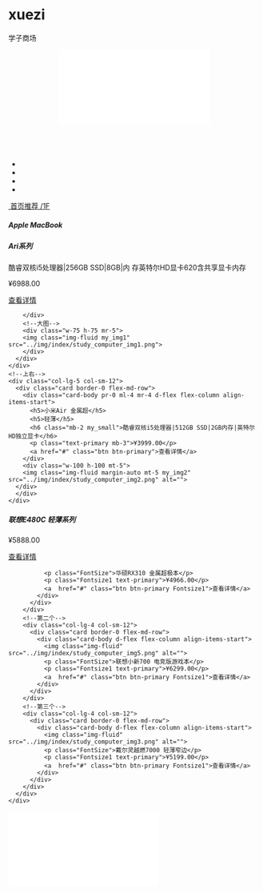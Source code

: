 # xuezi
学子商场
<!DOCTYPE html>
<html lang="en">
<head>
  <meta charset="UTF-8">
  <title>Title</title>
  <meta name="viewport" content="width=device-width,initial-scale=1">
  <link rel="stylesheet" href="../css/bootstrap.css">
  <script src="../js/jquery.min.js"></script>
  <script src="../js/popper.min.js"></script>
  <script src="../js/bootstrap.min.js"></script>
  <!--基础样式-->
  <link rel="stylesheet" href="../css/base.css">
  <!--公共样式-->
  <link rel="stylesheet" href="../css/common.css">
  <title>模板</title>
</head>
<body>
<header>
<iframe src="header.HTML" frameborder="0" scrolling="no"></iframe>
</header>
<div class="container">
  <!--轮播图-->
  <div id="mycar" class="carousel" data-ride="carousel">
    <!--大图-->
    <div class="carousel-inner" >
      <div class="carousel-item active">
        <img src="../img/index/banner1.png" alt="">
      </div>
      <div class="carousel-item ">
        <img src="../img/index/banner2.png" alt="">
      </div>
      <div class="carousel-item ">
        <img src="../img/index/banner3.png" alt="">
      </div>
      <div class="carousel-item ">
        <img src="../img/index/banner4.png" alt="">
      </div>
    </div>
    <!--导航栏指示器-->
    <ul class="carousel-indicators list-unstyled">
      <li class="active" data-slide-to="0" data-target="#mycar"></li>
      <li class="" data-slide-to="1" data-target="#mycar"></li>
      <li class="" data-slide-to="2" data-target="#mycar"></li>
      <li class="" data-slide-to="3" data-target="#mycar"></li>
    </ul>
    <!--左右箭头-->
    <a href="#mycar" class="carousel-control-prev" data-slide="prev">
      <span class="carousel-control-prev-icon"></span>
    </a>
    <a href="#mycar" class="carousel-control-next"  data-slide="next">
      <span class="carousel-control-next-icon"></span>
    </a>
  </div>
  <!--主体-->
  <!--主体导航栏-->
  <div class="">
  <div id="Nav" class="navbar navbar-light p-0 mt-2">
    <a href="#" class="navbar-brand font-weight-bold text-muted">
      <img class="mr-2 p-0" src="../img/index/computer_icon.png" alt="">
      首页推荐 /1F
    </a>
  </div>
  <!--主体内容-->
  <!--上-->
  <div id="center-img" class="row mt-4">
    <!--上左-->
    <div id="top-left" class="col-lg-7 col-sm-12">
      <!--卡片-->
      <div class="card border-0 flex-row">
        <div class="card-body  d-flex flex-column align-items-start">
          <h5 class="">Apple MacBook </h5>
          <h5 class="">Ari系列</h5>
          <p class="mt-1 text-muted my_small p-0">
          酷睿双核i5处理器|256GB SSD|8GB|内  存英特尔HD显卡620含共享显卡内存
          </p>
          <p class="text-primary p-0">¥6988.00</p>
          <a href="#" class="btn btn-primary">查看详情</a>

        </div>
        <!--大图-->
        <div class="w-75 h-75 mr-5">
        <img class="img-fluid my_img1" src="../img/index/study_computer_img1.png">
        </div>
      </div>
    </div>
    <!--上右-->
    <div class="col-lg-5 col-sm-12">
      <div class="card border-0 flex-md-row">
        <div class="card-body pr-0 ml-4 mr-4 d-flex flex-column align-items-start">
          <h5>小米Air 金属超</h5>
          <h5>轻薄</h5>
          <h6 class="mb-2 my_small">酷睿双核i5处理器|512GB SSD|2GB内存|英特尔HD独立显卡</h6>
          <p class="text-primary mb-3">¥3999.00</p>
          <a href="#" class="btn btn-primary">查看详情</a>
        </div>
        <div class="w-100 h-100 mt-5">
        <img class="img-fluid margin-auto mt-5 my_img2" src="../img/index/study_computer_img2.png" alt="">
      </div>
      </div>
    </div>
  </div>
  <!--下-->
  <div class="row mt-2">
    <!--下左-->
    <div class="col-lg-5 col-sm-12 ">
      <div class="img_width card border-0 flex-md-row">
        <div class="card-body d-flex flex-column align-items-start">
        <h5>联想E480C 轻薄系列</h5>
          <p class="mb-3 text-primary">¥5888.00</p>
          <a href="#" class="btn btn-primary">查看详情</a>
        </div>
        <img class="img-fluid" src="../img/index/study_computer_img3.png" alt="">
      </div>
    </div>
    <!--下右-->
    <div class="col-lg-7 col-sm-12">
      <div class="row">
        <div class="col-lg-4 col-sm-12">
          <div class="card border-0 flex-md-row">
            <div class="card-body d-flex flex-column align-items-start">
              <img class="img-fluid" src="../img/index/study_computer_img4.png" alt="">

              <p class="FontSize">华硕RX310 金属超极本</p>
              <p class="Fontsize1 text-primary">¥4966.00</p>
              <a  href="#" class="btn btn-primary Fontsize1">查看详情</a>
            </div>
          </div>
        </div>
        <!--第二个-->
        <div class="col-lg-4 col-sm-12">
          <div class="card border-0 flex-md-row">
            <div class="card-body d-flex flex-column align-items-start">
              <img class="img-fluid" src="../img/index/study_computer_img5.png" alt="">
              <p class="FontSize">联想小新700 电竞版游戏本</p>
              <p class="Fontsize1 text-primary">¥6299.00</p>
              <a  href="#" class="btn btn-primary Fontsize1">查看详情</a>
            </div>
          </div>
        </div>
        <!--第三个-->
        <div class="col-lg-4 col-sm-12">
          <div class="card border-0 flex-md-row">
            <div class="card-body d-flex flex-column align-items-start">
              <img class="img-fluid" src="../img/index/study_computer_img3.png" alt="">
              <p class="FontSize">戴尔灵越燃7000 轻薄窄边</p>
              <p class="Fontsize1 text-primary">¥5199.00</p>
              <a  href="#" class="btn btn-primary Fontsize1">查看详情</a>
            </div>
          </div>
        </div>
      </div>
    </div>
  </div>
</div>
</div>
<footer>
<iframe src="footer.HTML" frameborder="0" scrolling="no"></iframe>
</footer>
</body>
</html>

